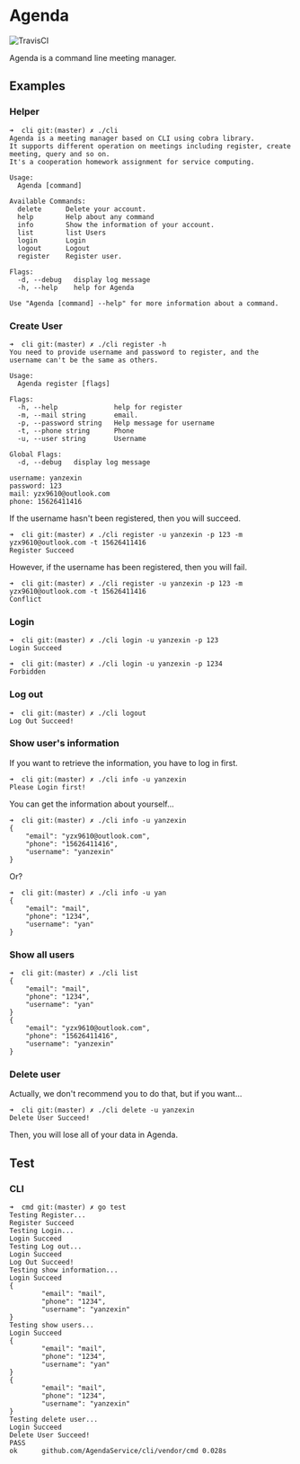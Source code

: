 # Agenda

![TravisCI](https://travis-ci.org/Ace-0/AgendaService.svg?branch=master)

Agenda is a command line meeting manager.

## Examples

### Helper

```
➜  cli git:(master) ✗ ./cli 
Agenda is a meeting manager based on CLI using cobra library.
It supports different operation on meetings including register, create meeting, query and so on.
It's a cooperation homework assignment for service computing.

Usage:
  Agenda [command]

Available Commands:
  delete      Delete your account.
  help        Help about any command
  info        Show the information of your account.
  list        list Users
  login       Login
  logout      Logout
  register    Register user.

Flags:
  -d, --debug   display log message
  -h, --help    help for Agenda

Use "Agenda [command] --help" for more information about a command.
```


### Create User

```
➜  cli git:(master) ✗ ./cli register -h
You need to provide username and password to register, and the username can't be the same as others.

Usage:
  Agenda register [flags]

Flags:
  -h, --help              help for register
  -m, --mail string       email.
  -p, --password string   Help message for username
  -t, --phone string      Phone
  -u, --user string       Username

Global Flags:
  -d, --debug   display log message
```


```
username: yanzexin
password: 123
mail: yzx9610@outlook.com
phone: 15626411416
```

If the username hasn't been registered, then you will succeed.

```
➜  cli git:(master) ✗ ./cli register -u yanzexin -p 123 -m yzx9610@outlook.com -t 15626411416
Register Succeed
```

However, if the username has been registered, then you will fail.

```
➜  cli git:(master) ✗ ./cli register -u yanzexin -p 123 -m yzx9610@outlook.com -t 15626411416
Conflict
```

### Login

```
➜  cli git:(master) ✗ ./cli login -u yanzexin -p 123
Login Succeed
```


```
➜  cli git:(master) ✗ ./cli login -u yanzexin -p 1234
Forbidden
```

### Log out

```
➜  cli git:(master) ✗ ./cli logout
Log Out Succeed!
```

### Show user's information
If you want to retrieve the information, you have to log in first.

```
➜  cli git:(master) ✗ ./cli info -u yanzexin
Please Login first!
```

You can get the information about yourself...

```
➜  cli git:(master) ✗ ./cli info -u yanzexin
{
	"email": "yzx9610@outlook.com",
	"phone": "15626411416",
	"username": "yanzexin"
}
```

Or?

```
➜  cli git:(master) ✗ ./cli info -u yan     
{
	"email": "mail",
	"phone": "1234",
	"username": "yan"
}
```

### Show all users

```
➜  cli git:(master) ✗ ./cli list
{
	"email": "mail",
	"phone": "1234",
	"username": "yan"
}
{
	"email": "yzx9610@outlook.com",
	"phone": "15626411416",
	"username": "yanzexin"
}
```

### Delete user
Actually, we don't recommend you to do that, but if you want...


```
➜  cli git:(master) ✗ ./cli delete -u yanzexin
Delete User Succeed!
```

Then, you will lose all of your data in Agenda.

## Test
### CLI

```
➜  cmd git:(master) ✗ go test
Testing Register...
Register Succeed
Testing Login...
Login Succeed
Testing Log out...
Login Succeed
Log Out Succeed!
Testing show information...
Login Succeed
{
        "email": "mail",
        "phone": "1234",
        "username": "yanzexin"
}
Testing show users...
Login Succeed
{
        "email": "mail",
        "phone": "1234",
        "username": "yan"
}
{
        "email": "mail",
        "phone": "1234",
        "username": "yanzexin"
}
Testing delete user...
Login Succeed
Delete User Succeed!
PASS
ok      github.com/AgendaService/cli/vendor/cmd 0.028s

```



